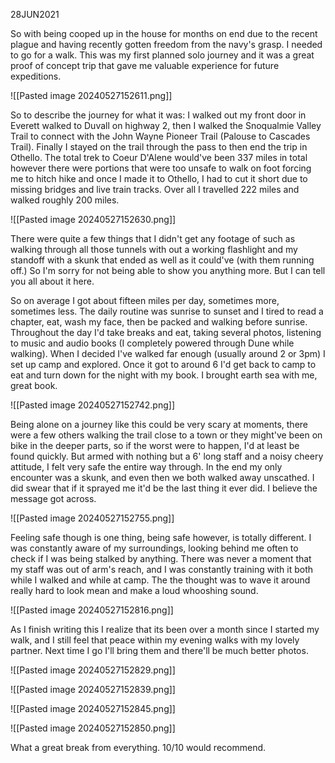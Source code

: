 28JUN2021

So with being cooped up in the house for months on end due to the recent plague and having recently gotten freedom from the navy's grasp. I needed to go for a walk. This was my first planned solo journey and it was a great proof of concept trip that gave me valuable experience for future expeditions.

![[Pasted image 20240527152611.png]]

So to describe the journey for what it was: I walked out my front door in Everett walked to Duvall on highway 2, then I walked the Snoqualmie Valley Trail to connect with the John Wayne Pioneer Trail (Palouse to Cascades Trail). Finally I stayed on the trail through the pass to then end the trip in Othello. The total trek to Coeur D'Alene would've been 337 miles in total however there were portions that were too unsafe to walk on foot forcing me to hitch hike and once I made it to Othello, I had to cut it short due to missing bridges and live train tracks. Over all I travelled 222 miles and walked roughly 200 miles.

![[Pasted image 20240527152630.png]]

There were quite a few things that I didn't get any footage of such as walking through all those tunnels with out a working flashlight and my standoff with a skunk that ended as well as it could've (with them running off.) So I'm sorry for not being able to show you anything more. But I can tell you all about it here.

So on average I got about fifteen miles per day, sometimes more, sometimes less. The daily routine was sunrise to sunset and I tired to read a chapter, eat, wash my face, then be packed and walking before sunrise. Throughout the day I'd take breaks and eat, taking several photos, listening to music and audio books (I completely powered through Dune while walking). When I decided I've walked far enough (usually around 2 or 3pm) I set up camp and explored. Once it got to around 6 I'd get back to camp to eat and turn down for the night with my book. I brought earth sea with me, great book.

![[Pasted image 20240527152742.png]]

Being alone on a journey like this could be very scary at moments, there were a few others walking the trail close to a town or they might've been on bike in the deeper parts, so if the worst were to happen, I'd at least be found quickly. But armed with nothing but a 6' long staff and a noisy cheery attitude, I felt very safe the entire way through. In the end my only encounter was a skunk, and even then we both walked away unscathed. I did swear that if it sprayed me it'd be the last thing it ever did. I believe the message got across.

![[Pasted image 20240527152755.png]]

Feeling safe though is one thing, being safe however, is totally different. I was constantly aware of my surroundings, looking behind me often to check if I was being stalked by anything. There was never a moment that my staff was out of arm's reach, and I was constantly training with it both while I walked and while at camp. The the thought was to wave it around really hard to look mean and make a loud whooshing sound.

![[Pasted image 20240527152816.png]]

As I finish writing this I realize that its been over a month since I started my walk, and I still feel that peace within my evening walks with my lovely partner. Next time I go I'll bring them and there'll be much better photos.

![[Pasted image 20240527152829.png]]

![[Pasted image 20240527152839.png]]

![[Pasted image 20240527152845.png]]

![[Pasted image 20240527152850.png]]

What a great break from everything. 10/10 would recommend.